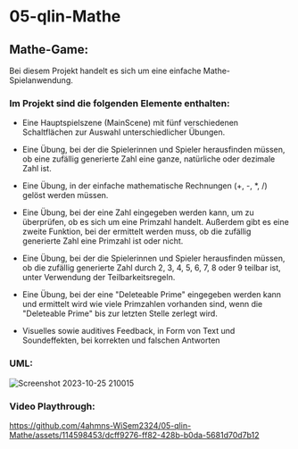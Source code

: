 # 05-qlin-Mathe

## Mathe-Game:

Bei diesem Projekt handelt es sich um eine einfache Mathe-Spielanwendung. 

### Im Projekt sind die folgenden Elemente enthalten:
* Eine Hauptspielszene (MainScene) mit fünf verschiedenen Schaltflächen zur Auswahl unterschiedlicher Übungen.

* Eine Übung, bei der die Spielerinnen und Spieler herausfinden müssen, ob eine zufällig generierte Zahl eine ganze, natürliche oder dezimale Zahl ist.

* Eine Übung, in der einfache mathematische Rechnungen (+, -, *, /) gelöst werden müssen.

* Eine Übung, bei der eine Zahl eingegeben werden kann, um zu überprüfen, ob es sich um eine Primzahl handelt. Außerdem gibt es eine zweite Funktion, bei der ermittelt werden muss, ob die zufällig generierte Zahl eine Primzahl ist oder nicht.

* Eine Übung, bei der die Spielerinnen und Spieler herausfinden müssen, ob die zufällig generierte Zahl durch 2, 3, 4, 5, 6, 7, 8 oder 9 teilbar ist, unter Verwendung der Teilbarkeitsregeln.

* Eine Übung, bei der eine "Deleteable Prime" eingegeben werden kann und ermittelt wird wie viele Primzahlen vorhanden sind, wenn die "Deleteable Prime" bis zur letzten Stelle zerlegt wird.

* Visuelles sowie auditives Feedback, in Form von Text und Soundeffekten, bei korrekten und falschen Antworten

### UML: 

![Screenshot 2023-10-25 210015](https://github.com/4ahmns-WiSem2324/05-qlin-Mathe/assets/114598453/1af6fce3-3e11-4f37-ab53-2d0f46aad4c3)



### Video Playthrough: 

https://github.com/4ahmns-WiSem2324/05-qlin-Mathe/assets/114598453/dcff9276-ff82-428b-b0da-5681d70d7b12

